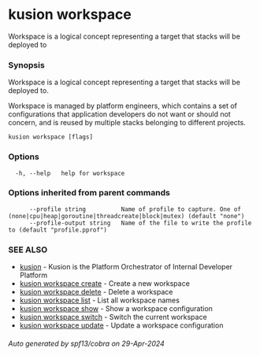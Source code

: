 # kusion workspace

Workspace is a logical concept representing a target that stacks will be deployed to

### Synopsis

Workspace is a logical concept representing a target that stacks will be deployed to.

 Workspace is managed by platform engineers, which contains a set of configurations that application developers do not want or should not concern, and is reused by multiple stacks belonging to different projects.

```
kusion workspace [flags]
```

### Options

```
  -h, --help   help for workspace
```

### Options inherited from parent commands

```
      --profile string          Name of profile to capture. One of (none|cpu|heap|goroutine|threadcreate|block|mutex) (default "none")
      --profile-output string   Name of the file to write the profile to (default "profile.pprof")
```

### SEE ALSO

* [kusion](index.md)	 - Kusion is the Platform Orchestrator of Internal Developer Platform
* [kusion workspace create](kusion-workspace-create.md)	 - Create a new workspace
* [kusion workspace delete](kusion-workspace-delete.md)	 - Delete a workspace
* [kusion workspace list](kusion-workspace-list.md)	 - List all workspace names
* [kusion workspace show](kusion-workspace-show.md)	 - Show a workspace configuration
* [kusion workspace switch](kusion-workspace-switch.md)	 - Switch the current workspace
* [kusion workspace update](kusion-workspace-update.md)	 - Update a workspace configuration

###### Auto generated by spf13/cobra on 29-Apr-2024
